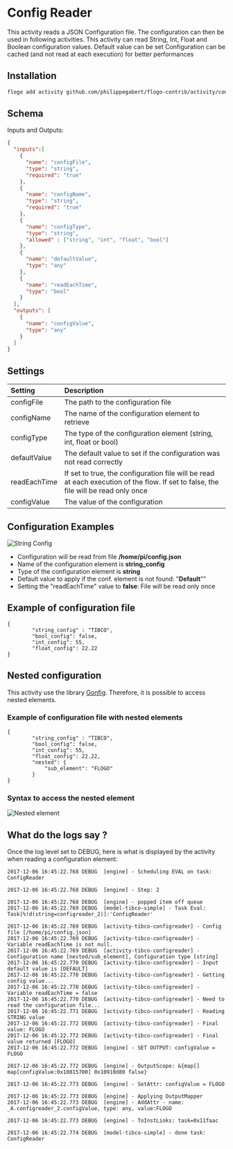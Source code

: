 # Config Reader
This activity reads a JSON Configuration file. The configuration can then be used in following activities.
This activity can read String, Int, Float and Boolean configuration values.
Default value can be set
Configuration can be cached (and not read at each execution) for better performances

## Installation

```bash
flogo add activity github.com/philippegabert/flogo-contrib/activity/configreader
```

## Schema
Inputs and Outputs:

```json
{
  "inputs":[
    {
      "name": "configFile",
      "type": "string",
      "required": "true"
    },
    {
      "name": "configName",
      "type": "string",
      "required": "true"
    },
    {
      "name": "configType",
      "type": "string",
      "allowed" : ["string", "int", "float", "bool"]
    },
    {
      "name": "defaultValue", 
      "type": "any"
    },
    {
      "name": "readEachTime",
      "type": "bool"
    }
  ],
  "outputs": [
  	{
      "name": "configValue",
      "type": "any"
    }
  ]
}
```
## Settings
| Setting     | Description    |
|:------------|:---------------|
| configFile        | The path to the configuration file |         
| configName        | The name of the configuration element to retrieve |
| configType        | The type of the configuration element (string, int, float or bool) |
| defaultValue        | The default value to set if the configuration was not read correctly |
| readEachTime        | If set to true, the configuration file will be read at each execution of the flow. If set to false, the file will be read only once |
| configValue        | The value of the configuration |

## Configuration Examples

![String Config](string_config.png)
- Configuration will be read from file **/home/pi/config.json**
- Name of the configuration element is **string_config**
- Type of the configuration element is **string**
- Default value to apply if the conf. element is not found: "**Default**""
- Setting the "readEachTime" value to **false**: File will be read only once


## Example of configuration file
```
{
        "string_config" : "TIBCO",
        "bool_config": false,
        "int_config": 55,
        "float_config": 22.22
}
```


## Nested configuration
This activity use the library [Gonfig](https://github.com/creamdog/gonfig). Therefore, it is possible to access nested elements.

### Example of configuration file with nested elements
```
{
        "string_config" : "TIBCO",
        "bool_config": false,
        "int_config": 55,
        "float_config": 22.22,
        "nested": {
        	"sub_element": "FLOGO"
        }
}
```
### Syntax to access the nested element
![Nested element](nested_element.png)


## What do the logs say ?
Once the log level set to DEBUG, here is what is displayed by the activity when reading a configuration element:
```
2017-12-06 16:45:22.768 DEBUG  [engine] - Scheduling EVAL on task: ConfigReader

2017-12-06 16:45:22.768 DEBUG  [engine] - Step: 2

2017-12-06 16:45:22.768 DEBUG  [engine] - popped item off queue
2017-12-06 16:45:22.769 DEBUG  [model-tibco-simple] - Task Eval: Task[%!d(string=configreader_2)]:'ConfigReader'

2017-12-06 16:45:22.769 DEBUG  [activity-tibco-configreader] - Config file [/home/pi/config.json]
2017-12-06 16:45:22.769 DEBUG  [activity-tibco-configreader] - Variable readEachTime is not null.
2017-12-06 16:45:22.769 DEBUG  [activity-tibco-configreader] - Configuration name [nested/sub_element], Configuration type [string]
2017-12-06 16:45:22.770 DEBUG  [activity-tibco-configreader] - Input default value is [DEFAULT]
2017-12-06 16:45:22.770 DEBUG  [activity-tibco-configreader] - Getting config value...
2017-12-06 16:45:22.770 DEBUG  [activity-tibco-configreader] - Variable readEachTime = false
2017-12-06 16:45:22.770 DEBUG  [activity-tibco-configreader] - Need to read the configuration file...
2017-12-06 16:45:22.771 DEBUG  [activity-tibco-configreader] - Reading STRING value
2017-12-06 16:45:22.772 DEBUG  [activity-tibco-configreader] - Final value: FLOGO
2017-12-06 16:45:22.772 DEBUG  [activity-tibco-configreader] - Final value returned [FLOGO]
2017-12-06 16:45:22.772 DEBUG  [engine] - SET OUTPUT: configValue = FLOGO

2017-12-06 16:45:22.772 DEBUG  [engine] - OutputScope: &{map[] map[configValue:0x10815700] 0x10910d80 false}

2017-12-06 16:45:22.773 DEBUG  [engine] - SetAttr: configValue = FLOGO

2017-12-06 16:45:22.773 DEBUG  [engine] - Applying OutputMapper
2017-12-06 16:45:22.773 DEBUG  [engine] - AddAttr - name: _A.configreader_2.configValue, type: any, value:FLOGO

2017-12-06 16:45:22.773 DEBUG  [engine] - ToInstLinks: task=0x11faac

2017-12-06 16:45:22.774 DEBUG  [model-tibco-simple] - done task: ConfigReader
```
